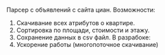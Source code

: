 Парсер с объявлений с сайта циан.
Возможности:
1. Скачивание всех атрибутов о квартире.
2. Сортировка по площади, стоимости и этажу.
3. Сохранение данных в csv файл.
В разрабоке:
1. Ускорение работы (многопоточное скачивание)
